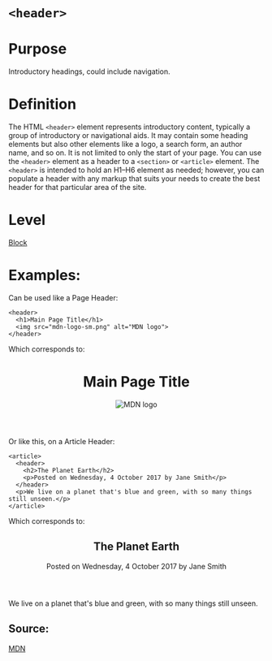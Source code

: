 # ```<header>```

# Purpose

Introductory headings, could include navigation.

# Definition

The HTML ```<header>``` element represents introductory content, typically a group of introductory or navigational aids. It may contain some heading elements but also other elements like a logo, a search form, an author name, and so on.
It is not limited to only the start of your page.
You can use the ```<header>``` element as a header to a ```<section>``` or ```<article>``` element. The ```<header>``` is intended to hold an H1–H6 element as needed; however, you can populate a header with any markup that suits your needs to create the best header for that particular area of the site.

# Level
[Block](../level/block.md)

# Examples:

Can be used like a Page Header:

```
<header>
  <h1>Main Page Title</h1>
  <img src="mdn-logo-sm.png" alt="MDN logo">
</header>
```

Which corresponds to:

<header>
  <h1>Main Page Title</h1>
  <img src="mdn-logo-sm.png" alt="MDN logo">
</header>

Or like this, on a Article Header:

```
<article>
  <header>
    <h2>The Planet Earth</h2>
    <p>Posted on Wednesday, 4 October 2017 by Jane Smith</p>
  </header>
  <p>We live on a planet that's blue and green, with so many things still unseen.</p>
</article>
```

Which corresponds to:

<article>
  <header>
    <h2>The Planet Earth</h2>
    <p>Posted on Wednesday, 4 October 2017 by Jane Smith</p>
  </header>
  <p>We live on a planet that's blue and green, with so many things still unseen.</p>
</article>

## Source:

[MDN](https://developer.mozilla.org/)
